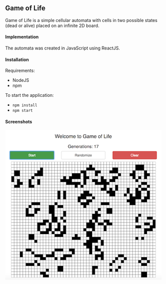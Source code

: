 ## Game of Life ##

Game of Life is a simple cellular automata with cells in two
possible states (dead or alive) placed on an infinite 2D board.

#### Implementation ####

The automata was created in JavaScript using ReactJS.

#### Installation ####

Requirements:
* NodeJS
* npm

To start the application:
* ``npm install``
* ``npm start``

#### Screenshots ####
![game_of_life](https://raw.githubusercontent.com/maciejslawik/game_of_life-reactjs/master/docs/screenshot.png)
